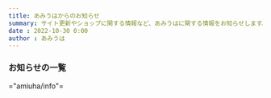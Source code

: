 ```yaml
---
title: あみうはからのお知らせ
summary: サイト更新やショップに関する情報など、あみうはに関する情報をお知らせします。
date : 2022-10-30 0:00
author : あみうは
---
```

### お知らせの一覧

="amiuha/info"=